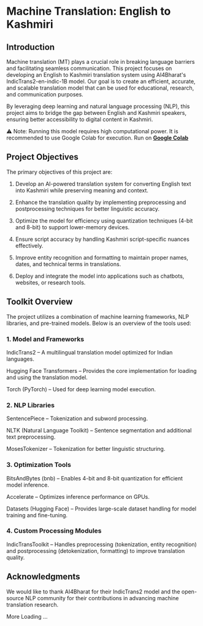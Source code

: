 # Machine Translation: English to Kashmiri
## Introduction
Machine translation (MT) plays a crucial role in breaking language barriers and facilitating seamless communication. This project focuses on developing an English to Kashmiri translation system using AI4Bharat's IndicTrans2-en-indic-1B model. Our goal is to create an efficient, accurate, and scalable translation model that can be used for educational, research, and communication purposes.

By leveraging deep learning and natural language processing (NLP), this project aims to bridge the gap between English and Kashmiri speakers, ensuring better accessibility to digital content in Kashmiri.

⚠ Note: Running this model requires high computational power. It is recommended to use Google Colab for execution. Run on **[Google Colab](https://colab.research.google.com/)**
## Project Objectives
The primary objectives of this project are:

1. Develop an AI-powered translation system for converting English text into Kashmiri while preserving meaning and context.
   
3. Enhance the translation quality by implementing preprocessing and postprocessing techniques for better linguistic accuracy.

4. Optimize the model for efficiency using quantization techniques (4-bit and 8-bit) to support lower-memory devices.

5. Ensure script accuracy by handling Kashmiri script-specific nuances effectively.

6. Improve entity recognition and formatting to maintain proper names, dates, and technical terms in translations.

7. Deploy and integrate the model into applications such as chatbots, websites, or research tools.

## Toolkit Overview
The project utilizes a combination of machine learning frameworks, NLP libraries, and pre-trained models. Below is an overview of the tools used:

### 1. Model and Frameworks
IndicTrans2 – A multilingual translation model optimized for Indian languages.

Hugging Face Transformers – Provides the core implementation for loading and using the translation model.

Torch (PyTorch) – Used for deep learning model execution.

### 2. NLP Libraries
SentencePiece – Tokenization and subword processing.

NLTK (Natural Language Toolkit) – Sentence segmentation and additional text preprocessing.

MosesTokenizer – Tokenization for better linguistic structuring.

### 3. Optimization Tools
BitsAndBytes (bnb) – Enables 4-bit and 8-bit quantization for efficient model inference.

Accelerate – Optimizes inference performance on GPUs.

Datasets (Hugging Face) – Provides large-scale dataset handling for model training and fine-tuning.

### 4. Custom Processing Modules
IndicTransToolkit – Handles preprocessing (tokenization, entity recognition) and postprocessing (detokenization, formatting) to improve translation quality.

## Acknowledgments
We would like to thank AI4Bharat for their IndicTrans2 model and the open-source NLP community for their contributions in advancing machine translation research.


More Loading ...
